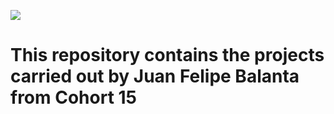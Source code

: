 ![](https://www.holbertonschool.com/holberton-logo.png)

# This repository contains the projects carried out by Juan Felipe Balanta from Cohort 15
